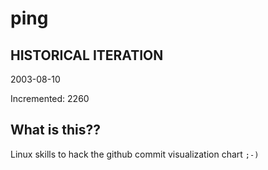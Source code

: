 # ping

## HISTORICAL ITERATION
2003-08-10

Incremented: 2260

## What is this?? 
Linux skills to hack the github commit visualization chart `;-)`
